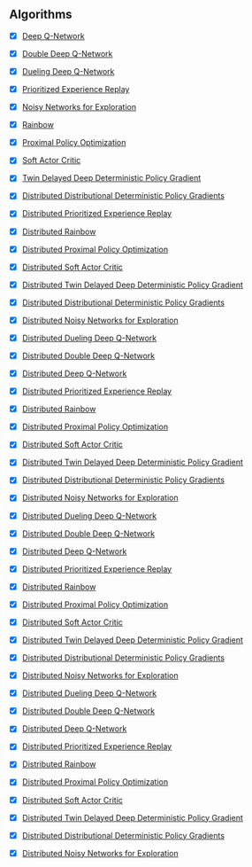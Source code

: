 ## Algorithms
- [x] [Deep Q-Network](https://arxiv.org/abs/1312.5602)
- [x] [Double Deep Q-Network](https://arxiv.org/abs/1509.06461)
- [x] [Dueling Deep Q-Network](https://arxiv.org/abs/1511.06581)
- [x] [Prioritized Experience Replay](https://arxiv.org/abs/1511.05952)
- [x] [Noisy Networks for Exploration](https://arxiv.org/abs/1706.10295)
- [x] [Rainbow](https://arxiv.org/abs/1710.02298)
- [x] [Proximal Policy Optimization](https://arxiv.org/abs/1707.06347)
- [x] [Soft Actor Critic](https://arxiv.org/abs/1801.01290)
- [x] [Twin Delayed Deep Deterministic Policy Gradient](https://arxiv.org/abs/1802.09477)
- [x] [Distributed Distributional Deterministic Policy Gradients](https://arxiv.org/abs/1804.08617)
- [x] [Distributed Prioritized Experience Replay](https://arxiv.org/abs/1803.00933)
- [x] [Distributed Rainbow](https://arxiv.org/abs/1803.00933)
- [x] [Distributed Proximal Policy Optimization](https://arxiv.org/abs/1707.06347)
- [x] [Distributed Soft Actor Critic](https://arxiv.org/abs/1801.01290)
- [x] [Distributed Twin Delayed Deep Deterministic Policy Gradient](https://arxiv.org/abs/1802.09477)
- [x] [Distributed Distributional Deterministic Policy Gradients](https://arxiv.org/abs/1804.08617)
- [x] [Distributed Noisy Networks for Exploration](https://arxiv.org/abs/1706.10295)
- [x] [Distributed Dueling Deep Q-Network](https://arxiv.org/abs/1511.06581)
- [x] [Distributed Double Deep Q-Network](https://arxiv.org/abs/1509.06461)
- [x] [Distributed Deep Q-Network](https://arxiv.org/abs/1312.5602)
- [x] [Distributed Prioritized Experience Replay](https://arxiv.org/abs/1511.05952)
- [x] [Distributed Rainbow](https://arxiv.org/abs/1710.02298)
- [x] [Distributed Proximal Policy Optimization](https://arxiv.org/abs/1707.06347)
- [x] [Distributed Soft Actor Critic](https://arxiv.org/abs/1801.01290)
- [x] [Distributed Twin Delayed Deep Deterministic Policy Gradient](https://arxiv.org/abs/1802.09477)
- [x] [Distributed Distributional Deterministic Policy Gradients](https://arxiv.org/abs/1804.08617)
- [x] [Distributed Noisy Networks for Exploration](https://arxiv.org/abs/1706.10295)
- [x] [Distributed Dueling Deep Q-Network](https://arxiv.org/abs/1511.06581)
- [x] [Distributed Double Deep Q-Network](https://arxiv.org/abs/1509.06461)
- [x] [Distributed Deep Q-Network](https://arxiv.org/abs/1312.5602)
- [x] [Distributed Prioritized Experience Replay](https://arxiv.org/abs/1511.05952)
- [x] [Distributed Rainbow](https://arxiv.org/abs/1710.02298)
- [x] [Distributed Proximal Policy Optimization](https://arxiv.org/abs/1707.06347)
- [x] [Distributed Soft Actor Critic](https://arxiv.org/abs/1801.01290)
- [x] [Distributed Twin Delayed Deep Deterministic Policy Gradient](https://arxiv.org/abs/1802.09477)
- [x] [Distributed Distributional Deterministic Policy Gradients](https://arxiv.org/abs/1804.08617)
- [x] [Distributed Noisy Networks for Exploration](https://arxiv.org/abs/1706.10295)
- [x] [Distributed Dueling Deep Q-Network](https://arxiv.org/abs/1511.06581)
- [x] [Distributed Double Deep Q-Network](https://arxiv.org/abs/1509.06461)
- [x] [Distributed Deep Q-Network](https://arxiv.org/abs/1312.5602)
- [x] [Distributed Prioritized Experience Replay](https://arxiv.org/abs/1511.05952)
- [x] [Distributed Rainbow](https://arxiv.org/abs/1710.02298)
- [x] [Distributed Proximal Policy Optimization](https://arxiv.org/abs/1707.06347)
- [x] [Distributed Soft Actor Critic](https://arxiv.org/abs/1801.01290)
- [x] [Distributed Twin Delayed Deep Deterministic Policy Gradient](https://arxiv.org/abs/1802.09477)
- [x] [Distributed Distributional Deterministic Policy Gradients](https://arxiv.org/abs/1804.08617)
- [x] [Distributed Noisy Networks for Exploration](https://arxiv.org/abs/1706.10295)



